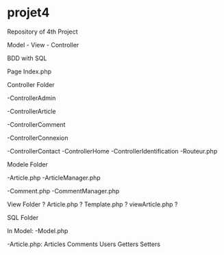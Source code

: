 # projet4

Repository of 4th Project

Model - View - Controller

BDD with SQL

Page Index.php

Controller Folder

-ControllerAdmin

-ControllerArticle

-ControllerComment

-ControllerConnexion

-ControllerContact
-ControllerHome
-ControllerIdentification
-Routeur.php

Modele Folder

-Article.php
-ArticleManager.php

-Comment.php
-CommentManager.php

View Folder ? 
Article.php ? 
Template.php ? 
viewArticle.php ?

SQL Folder

In Model:
-Model.php

-Article.php: 
Articles
Comments
Users
Getters
Setters
